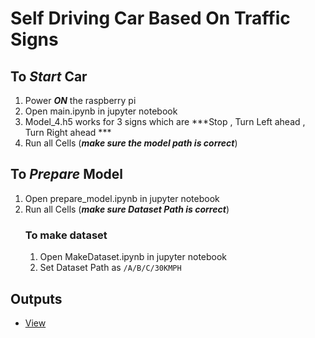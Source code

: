 # Self Driving Car Based On Traffic Signs

## To ***Start*** Car
1. Power ***ON*** the raspberry pi
4. Open main.ipynb in jupyter notebook
5. Model_4.h5 works for 3 signs which are ***Stop , Turn Left ahead , Turn Right ahead ***
7. Run all Cells (***make sure the model path is correct***)

## To ***Prepare*** Model
1. Open prepare_model.ipynb in jupyter notebook
2. Run all Cells (***make sure Dataset Path is correct***)
    ### To make dataset
    1. Open MakeDataset.ipynb in jupyter notebook
    2. Set Dataset Path as `/A/B/C/30KMPH`

## Outputs
* [View](https://photos.google.com/photo/AF1QipPmRYLF64aUc0kxjJ-ztlPTJ-PYQgT5fe3G0JZq)
